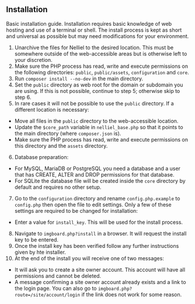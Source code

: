 ## Installation
Basic installation guide. Installation requires basic knowledge of web hosting and use of a terminal or shell. The install process is kept as short and universal as possible but may need modifications for your environment.

1. Unarchive the files for Nelliel to the desired location. This must be somewhere outside of the web-accessible areas but is otherwise left to your discretion.
2. Make sure the PHP process has read, write and execute permissions on the following directories: `public`, `public/assets`, `configuration` and `core`.
3. Run `composer install --no-dev` in the main directory.
4. Set the `public` directory as web root for the domain or subdomain you are using. If this is not possible, continue to step 5; otherwise skip to step 6.
5. In rare cases it will not be possible to use the `public` directory. If a different location is necessary:
 - Move all files in the `public` directory to the web-accessible location.
 - Update the `$core_path` variable in `nelliel_base.php` so that it points to the main directory (where `composer.json` is).
 - Make sure the PHP process has read, write and execute permissions on this directory and the `assets` directory.
6. Database preparation:  
 - For MySQL, MariaDB or PostgreSQL you need a database and a user that has CREATE, ALTER and DROP permissions for that database.  
 - For SQLite the database file will be created inside the `core` directory by default and requires no other setup.
7. Go to the `configuration` directory and rename `config.php.example` to `config.php` then open the file to edit settings. Only a few of these settings are required to be changed for installation:  
 - Enter a value for `install_key`. This will be used for the install process.
8. Navigate to `imgboard.php?install` in a browser. It will request the install key to be entered.
9. Once the install key has been verified follow any further instructions given by hte installer.
10. At the end of the install you will receive one of two messages:  
 - It will ask you to create a site owner account. This account will have all permissions and cannot be deleted.
 - A message confirming a site owner account already exists and a link to the login page. You can also go to `imgboard.php?route=/site/account/login` if the link does not work for some reason.